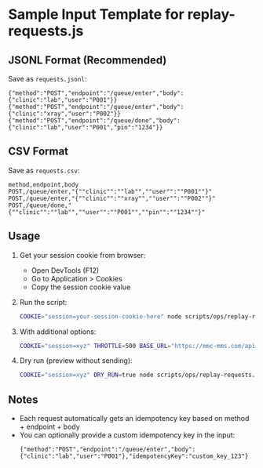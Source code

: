 # Sample Input Template for replay-requests.js

## JSONL Format (Recommended)
Save as `requests.jsonl`:

```jsonl
{"method":"POST","endpoint":"/queue/enter","body":{"clinic":"lab","user":"P001"}}
{"method":"POST","endpoint":"/queue/enter","body":{"clinic":"xray","user":"P002"}}
{"method":"POST","endpoint":"/queue/done","body":{"clinic":"lab","user":"P001","pin":"1234"}}
```

## CSV Format
Save as `requests.csv`:

```csv
method,endpoint,body
POST,/queue/enter,"{""clinic"":""lab"",""user"":""P001""}"
POST,/queue/enter,"{""clinic"":""xray"",""user"":""P002""}"
POST,/queue/done,"{""clinic"":""lab"",""user"":""P001"",""pin"":""1234""}"
```

## Usage

1. Get your session cookie from browser:
   - Open DevTools (F12)
   - Go to Application > Cookies
   - Copy the session cookie value

2. Run the script:
   ```bash
   COOKIE="session=your-session-cookie-here" node scripts/ops/replay-requests.js requests.jsonl
   ```

3. With additional options:
   ```bash
   COOKIE="session=xyz" THROTTLE=500 BASE_URL="https://mmc-mms.com/api/v1" node scripts/ops/replay-requests.js requests.jsonl
   ```

4. Dry run (preview without sending):
   ```bash
   COOKIE="session=xyz" DRY_RUN=true node scripts/ops/replay-requests.js requests.jsonl
   ```

## Notes
- Each request automatically gets an idempotency key based on method + endpoint + body
- You can optionally provide a custom idempotency key in the input:
  ```jsonl
  {"method":"POST","endpoint":"/queue/enter","body":{"clinic":"lab","user":"P001"},"idempotencyKey":"custom_key_123"}
  ```
